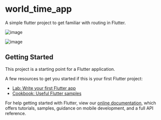 # world_time_app

A simple flutter project to get familiar with routing in Flutter.

![image](https://user-images.githubusercontent.com/55079966/169961110-aafd4758-2feb-43e8-a243-2ebb6a7bbb8d.png)

![image](https://user-images.githubusercontent.com/55079966/169961141-d1acc4e6-d20a-482d-a11a-9f634c73ab0d.png)


## Getting Started

This project is a starting point for a Flutter application.

A few resources to get you started if this is your first Flutter project:

- [Lab: Write your first Flutter app](https://flutter.dev/docs/get-started/codelab)
- [Cookbook: Useful Flutter samples](https://flutter.dev/docs/cookbook)

For help getting started with Flutter, view our
[online documentation](https://flutter.dev/docs), which offers tutorials,
samples, guidance on mobile development, and a full API reference.
